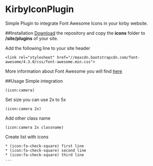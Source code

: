 # KirbyIconPlugin
Simple Plugin to integrate Font Awesome Icons in your kirby website.

##Installation
[Download](https://github.com/ThiesHagedorn/KirbyIconPlugin/archive/master.zip) the repository and copy the **icons** folder to **/site/plugins** of your site.

Add the following line to your site header
```
<link rel="stylesheet" href="//maxcdn.bootstrapcdn.com/font-awesome/4.3.0/css/font-awesome.min.css">
```

More information about Font Awesome you will find [here](http://fortawesome.github.io/Font-Awesome/)

##Usage
Simple integration
```
(icon:camera)
```
Set size
you can use 2x to 5x
```
(icon:camera 2x)
```
Add other class name
```
(icon:camera 2x classname)
```
Create list with icons
```
* (icon:fa-check-square) first line
* (icon:fa-check-square) second line
* (icon:fa-check-square) third line
...
```